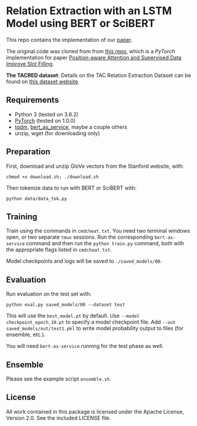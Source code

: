Relation Extraction with an LSTM Model using BERT or SciBERT
=========================

This repo contains the implementation of our [paper](https://github.com/crw2998/tacred-relation-copy/blob/master/papers/final_paper.pdf).


The original code was cloned from from [this repo](https://github.com/yuhaozhang/tacred-relation), which is a *PyTorch* implementation for paper [Position-aware Attention and Supervised Data Improve Slot Filling](https://nlp.stanford.edu/pubs/zhang2017tacred.pdf).

**The TACRED dataset**: Details on the TAC Relation Extraction Dataset can be found on [this dataset website](https://nlp.stanford.edu/projects/tacred/).

## Requirements

- Python 3 (tested on 3.6.2)
- [PyTorch](https://github.com/pytorch/pytorch) (tested on 1.0.0)
- [tqdm](https://github.com/tqdm/tqdm), [bert_as_service](https://github.com/hanxiao/bert-as-service), maybe a couple others
- unzip, wget (for downloading only)

## Preparation

First, download and unzip GloVe vectors from the Stanford website, with:
```
chmod +x download.sh; ./download.sh
```

Then tokenize data to run with BERT or SciBERT with:
```
python data/data_tok.py
```


## Training

Train using the commands in  `cmdcheat.txt`. You need two terminal windows open, or two separate `tmux` sessions. Run the corresponding `bert-as-service` command and then run the `python train.py` command, both with the appropriate flags listed in `cmdcheat.txt`.

Model checkpoints and logs will be saved to `./saved_models/00`.


## Evaluation

Run evaluation on the test set with:
```
python eval.py saved_models/00 --dataset test
```

This will use the `best_model.pt` by default. Use `--model checkpoint_epoch_10.pt` to specify a model checkpoint file. Add `--out saved_models/out/test1.pkl` to write model probability output to files (for ensemble, etc.).  

You will need `bert-as-service` running for the test phase as well.

## Ensemble

Please see the example script `ensemble.sh`.

## License

All work contained in this package is licensed under the Apache License, Version 2.0. See the included LICENSE file.
